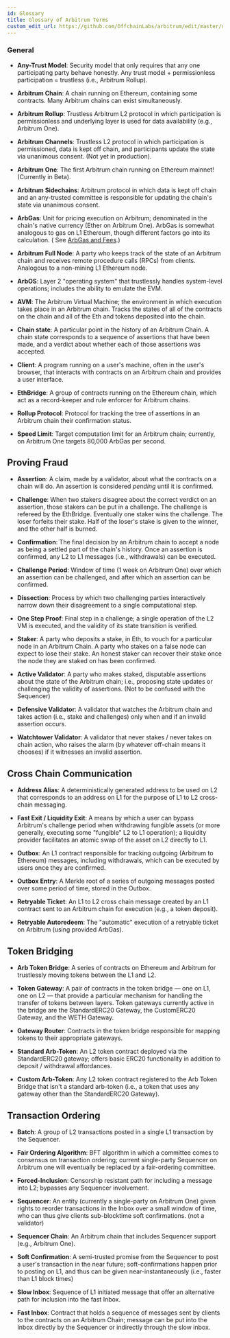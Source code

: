 ```yaml
---
id: Glossary
title: Glossary of Arbitrum Terms
custom_edit_url: https://github.com/OffchainLabs/arbitrum/edit/master/docs/Glossary.md
---
```


### General

- **Any-Trust Model**: Security model that only requires that any one participating party behave honestly. Any trust model + permissionless participation = trustless (i.e., Arbitrum Rollup).

- **Arbitrum Chain**: A chain running on Ethereum, containing some contracts. Many Arbitrum chains can exist simultaneously.

- **Arbitrum Rollup**: Trustless Arbitrum L2 protocol in which participation is permissionless and underlying layer is used for data availability (e.g., Arbitrum One).

- **Arbitrum Channels**: Trustless L2 protocol in which participation is permissioned, data is kept off chain, and participants update the state via unanimous consent. (Not yet in production).

- **Arbitrum One**: The first Arbitrum chain running on Ethereum mainnet! (Currently in Beta).

- **Arbitrum Sidechains**: Arbitrum protocol in which data is kept off chain and an any-trusted committee is responsible for updating the chain's state via unanimous consent.

- **ArbGas**: Unit for pricing execution on Arbitrum; denominated in the chain's native currency (Ether on Arbitrum One). ArbGas is somewhat analogous to gas on L1 Ethereum, though different factors go into its calculation. ( See [ArbGas and Fees](Inside_Arbitrum.md#arbgas-and-fees).)

- **Arbitrum Full Node**: A party who keeps track of the state of an Arbitrum chain and receives remote procedure calls (RPCs) from clients. Analogous to a non-mining L1 Ethereum node.

- **ArbOS**: Layer 2 "operating system" that trustlessly handles system-level operations; includes the ability to emulate the EVM.

- **AVM**: The Arbitrum Virtual Machine; the environment in which execution takes place in an Arbitrum chain. Tracks the states of all of the contracts on the chain and all of the Eth and tokens deposited into the chain.

- **Chain state**: A particular point in the history of an Arbitrum Chain. A chain state corresponds to a sequence of assertions that have been made, and a verdict about whether each of those assertions was accepted.

- **Client**: A program running on a user's machine, often in the user's browser, that interacts with contracts on an Arbitrum chain and provides a user interface.

- **EthBridge**: A group of contracts running on the Ethereum chain, which act as a record-keeper and rule enforcer for Arbitrum chains.

- **Rollup Protocol**: Protocol for tracking the tree of assertions in an Arbitrum chain their confirmation status.

- **Speed Limit**: Target computation limit for an Arbitrum chain; currently, on Arbitrum One targets 80,000 ArbGas per second.

## Proving Fraud

- **Assertion**: A claim, made by a validator, about what the contracts on a chain will do. An assertion is considered _pending_ until it is confirmed.

- **Challenge**: When two stakers disagree about the correct verdict on an assertion, those stakers can be put in a challenge. The challenge is refereed by the EthBridge. Eventually one staker wins the challenge. The loser forfeits their stake. Half of the loser's stake is given to the winner, and the other half is burned.

- **Confirmation**: The final decision by an Arbitrum chain to accept a node as being a settled part of the chain's history. Once an assertion is confirmed, any L2 to L1 messages (i.e., withdrawals) can be executed.

- **Challenge Period**: Window of time (1 week on Arbitrum One) over which an assertion can be challenged, and after which an assertion can be confirmed.

- **Dissection**: Process by which two challenging parties interactively narrow down their disagreement to a single computational step.

- **One Step Proof**: Final step in a challenge; a single operation of the L2 VM is executed, and the validity of its state transition is verified.

- **Staker**: A party who deposits a stake, in Eth, to vouch for a particular node in an Arbitrum Chain. A party who stakes on a false node can expect to lose their stake. An honest staker can recover their stake once the node they are staked on has been confirmed.

- **Active Validator**: A party who makes staked, disputable assertions about the state of the Arbitrum chain; i.e., proposing state updates or challenging the validity of assertions. (Not to be confused with the Sequencer)

- **Defensive Validator**: A validator that watches the Arbitrum chain and takes action (i.e., stake and challenges) only when and if an invalid assertion occurs.

- **Watchtower Validator**: A validator that never stakes / never takes on chain action, who raises the alarm (by whatever off-chain means it chooses) if it witnesses an invalid assertion.

## Cross Chain Communication

- **Address Alias**: A deterministically generated address to be used on L2 that corresponds to an address on L1 for the purpose of L1 to L2 cross-chain messaging.

- **Fast Exit / Liquidity Exit**: A means by which a user can bypass Arbitrum's challenge period when withdrawing fungible assets (or more generally, executing some "fungible" L2 to L1 operation); a liquidity provider facilitates an atomic swap of the asset on L2 directly to L1.

- **Outbox**: An L1 contract responsible for tracking outgoing (Arbitrum to Ethereum) messages, including withdrawals, which can be executed by users once they are confirmed.

- **Outbox Entry**: A Merkle root of a series of outgoing messages posted over some period of time, stored in the Outbox.

- **Retryable Ticket**: An L1 to L2 cross chain message created by an L1 contract sent to an Arbitrum chain for execution (e.g., a token deposit).

- **Retryable Autoredeem**: The "automatic" execution of a retryable ticket on Arbitrum (using provided ArbGas).

## Token Bridging

- **Arb Token Bridge**: A series of contracts on Ethereum and Arbitrum for trustlessly moving tokens between the L1 and L2.

- **Token Gateway**: A pair of contracts in the token bridge — one on L1, one on L2 — that provide a particular mechanism for handling the transfer of tokens between layers. Token gateways currently active in the bridge are the StandardERC20 Gateway, the CustomERC20 Gateway, and the WETH Gateway.

- **Gateway Router**: Contracts in the token bridge responsible for mapping tokens to their appropriate gateways.

- **Standard Arb-Token**: An L2 token contract deployed via the StandardERC20 gateway; offers basic ERC20 functionality in addition to deposit / withdrawal affordances.

- **Custom Arb-Token**: Any L2 token contract registered to the Arb Token Bridge that isn't a standard arb-token (i.e., a token that uses any gateway other than the StandardERC20 Gateway).

## Transaction Ordering

- **Batch**: A group of L2 transactions posted in a single L1 transaction by the Sequencer.

- **Fair Ordering Algorithm**: BFT algorithm in which a committee comes to consensus on transaction ordering; current single-party Sequencer on Arbitrum one will eventually be replaced by a fair-ordering committee.

- **Forced-Inclusion**: Censorship resistant path for including a message into L2; bypasses any Sequencer involvement.

- **Sequencer**: An entity (currently a single-party on Arbitrum One) given rights to reorder transactions in the Inbox over a small window of time, who can thus give clients sub-blocktime soft confirmations. (not a validator)

- **Sequencer Chain**: An Arbitrum chain that includes Sequencer support (e.g., Arbitrum One).

- **Soft Confirmation**: A semi-trusted promise from the Sequencer to post a user's transaction in the near future; soft-confirmations happen prior to posting on L1, and thus can be given near-instantaneously (i.e., faster than L1 block times)

- **Slow Inbox**: Sequence of L1 initiated message that offer an alternative path for inclusion into the fast Inbox.

- **Fast Inbox**: Contract that holds a sequence of messages sent by clients to the contracts on an Arbitrum Chain; message can be put into the Inbox directly by the Sequencer or indirectly through the slow inbox.
